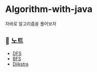 # Algorithm-with-java

자바로 알고리즘을 풀어보자

## 📓 노트

- [DFS](https://github.com/miseongk/Algorithm-with-java/blob/main/Note/DFS.md)
- [BFS](https://github.com/miseongk/Algorithm-with-java/blob/main/Note/BFS.md)
- [Dijkstra](https://github.com/miseongk/Algorithm-with-java/blob/main/Note/Dijkstra.md)
